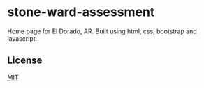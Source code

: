# stone-ward-assessment
Home page for El Dorado, AR. Built using html, css, bootstrap and javascript.

## License
[MIT](https://choosealicense.com/licenses/mit/)
